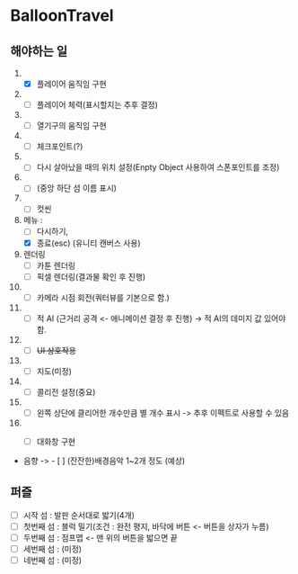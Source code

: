 # BalloonTravel

## 해야하는 일

1. - [x] 플레이어 움직임 구현
2. - [ ] 플레이어 체력(표시할지는 추후 결정)
3. - [ ] 열기구의 움직임 구현
4. - [ ] 체크포인트(?) 
5. - [ ] 다시 살아났을 때의 위치 설정(Enpty Object 사용하여 스폰포인트를 조정)
6. - [ ] (중앙 하단 섬 이름 표시)
7. - [ ] 컷씬 
8. 메뉴 :  
   - [ ] 다시하기, 
   - [x] 종료(esc) (유니티 캔버스 사용)
9. 렌더링
   - [ ] 카툰 렌더링  
   - [ ] 픽셀 렌더링(결과물 확인 후 진행)
10. - [ ] 카메라 시점 회전(쿼터뷰를 기본으로 함.)
11. - [ ] 적 AI (근거리 공격 <- 애니메이션 결정 후 진행) -> 적 AI의 데미지 값 있어야 함.
12. - [ ] ~~UI 상호작용~~
13. - [ ] 지도(미정)
14. - [ ] 콜리전 설정(중요)
15. - [ ] 왼쪽 상단에 클리어한 개수만큼 별 개수 표시 -> 추후 이펙트로 사용할 수 있음
16. - [ ] 대화창 구현



- 음향
-> - [ ] (잔잔한)배경음악 1~2개 정도 (예상)



## 퍼즐

- [ ] 시작 섬 : 발판 순서대로 밟기(4개)
- [ ] 첫번째 섬 : 블럭 밀기(조건 : 완전 평지, 바닥에 버튼 <- 버튼을 상자가 누름)
- [ ] 두번째 섬 : 점프맵 <- 맨 위의 버튼을 밟으면 끝
- [ ] 세번째 섬 : (미정)
- [ ] 네번째 섬 : (미정)
